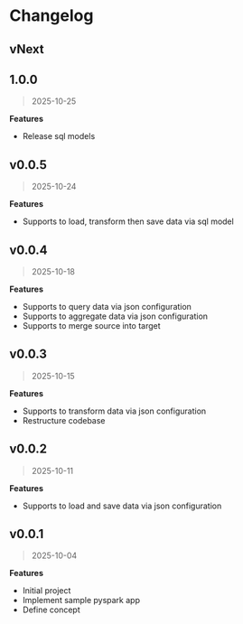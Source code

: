 # Changelog

## vNext

## 1.0.0
> 2025-10-25

**Features**

- Release sql models

## v0.0.5
> 2025-10-24

**Features**

- Supports to load, transform then save data via sql model

## v0.0.4
> 2025-10-18

**Features**

- Supports to query data via json configuration
- Supports to aggregate data via json configuration
- Supports to merge source into target

## v0.0.3
> 2025-10-15

**Features**

- Supports to transform data via json configuration
- Restructure codebase

## v0.0.2
> 2025-10-11

**Features**

- Supports to load and save data via json configuration

## v0.0.1
> 2025-10-04

**Features**

- Initial project
- Implement sample pyspark app
- Define concept
